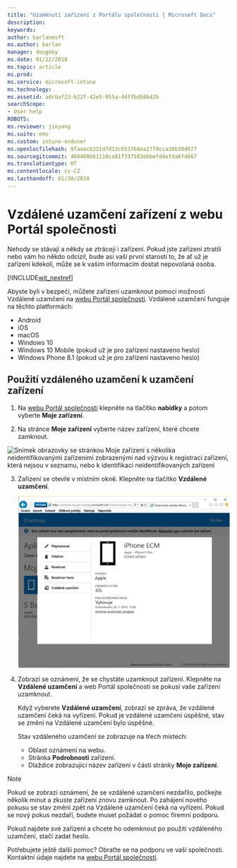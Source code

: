 ```yaml
---
title: "Uzamknutí zařízení z Portálu společnosti | Microsoft Docs"
description: 
keywords: 
author: barlanmsft
ms.author: barlan
manager: dougeby
ms.date: 01/22/2018
ms.topic: article
ms.prod: 
ms.service: microsoft-intune
ms.technology: 
ms.assetid: adc6af23-b22f-42e5-955a-4dffbdb8b42b
searchScope:
- User help
ROBOTS: 
ms.reviewer: jieyang
ms.suite: ems
ms.custom: intune-enduser
ms.openlocfilehash: 9faaacb321dfd13c053768ea27f0cca38b30d077
ms.sourcegitcommit: 468480b61110ca81f737582ebbefd4efda6fd667
ms.translationtype: HT
ms.contentlocale: cs-CZ
ms.lasthandoff: 01/30/2018
---
```

# <a name="remotely-lock-your-device-from-the-company-portal-website"></a>Vzdálené uzamčení zařízení z webu Portál společnosti

Nehody se stávají a někdy se ztrácejí i zařízení. Pokud jste zařízení ztratili nebo vám ho někdo odcizil, bude asi vaší první starostí to, že ať už je zařízení kdekoli, může se k vašim informacím dostat nepovolaná osoba.

[!INCLUDE[wit_nextref](includes/end-user-password-guidance.md)]

Abyste byli v bezpečí, můžete zařízení uzamknout pomocí možnosti Vzdálené uzamčení na [webu Portál společnosti](https://portal.manage.microsoft.com#HelpDeskDialog). Vzdálené uzamčení funguje na těchto platformách:

* Android
* iOS
* macOS
* Windows 10
* Windows 10 Mobile (pokud už je pro zařízení nastaveno heslo)
* Windows Phone 8.1 (pokud už je pro zařízení nastaveno heslo)

## <a name="to-use-remote-lock-to-lock-your-device"></a>Použití vzdáleného uzamčení k uzamčení zařízení

1.  Na [webu Portál společnosti](https://portal.manage.microsoft.com#HelpDeskDialog) klepněte na tlačítko __nabídky__ a potom vyberte __Moje zařízení__.

2. Na stránce __Moje zařízení__ vyberte název zařízení, které chcete zamknout.

  ![Snímek obrazovky se stránkou Moje zařízení s několika neidentifikovanými zařízeními zobrazenými nad výzvou k registraci zařízení, která nejsou v seznamu, nebo k identifikaci neidentifikovaných zařízení](./media/macOS_enroll_002_tap_here_banner.png)

3.  Zařízení se otevře v místním okně. Klepněte na tlačítko **Vzdálené uzamčení**.

    ![Všechny možnosti pro vybrané zařízení na webu Portál společnosti, včetně možnosti Přejmenovat, Odebrat, Resetovat zařízení, Resetovat heslo a Vzdálené uzamčení ](./media/iwp-screen-with-all-options.png)

4.  Zobrazí se oznámení, že se chystáte uzamknout zařízení. Klepněte na **Vzdálené uzamčení** a web Portál společnosti se pokusí vaše zařízení uzamknout.

    Když vyberete **Vzdálené uzamčení**, zobrazí se zpráva, že vzdálené uzamčení čeká na vyřízení.  Pokud je vzdálené uzamčení úspěšné, stav se změní na Vzdálené uzamčení bylo úspěšné.

    Stav vzdáleného uzamčení se zobrazuje na třech místech:

    * Oblast oznámení na webu.
    * Stránka **Podrobnosti** zařízení.
    * Dlaždice zobrazující název zařízení v části stránky **Moje zařízení**.

> [!Note]
> Pokud se zobrazí oznámení, že se vzdálené uzamčení nezdařilo, počkejte několik minut a zkuste zařízení znovu zamknout. Po zahájení nového pokusu se stav změní zpět na Vzdálené uzamčení čeká na vyřízení. Pokud se nový pokus nezdaří, budete muset požádat o pomoc firemní podporu.

Pokud najdete své zařízení a chcete ho odemknout po použití vzdáleného uzamčení, stačí zadat heslo.

Potřebujete ještě další pomoc? Obraťte se na podporu ve vaší společnosti. Kontaktní údaje najdete na [webu Portál společnosti](https://portal.manage.microsoft.com#HelpDeskDialog).

